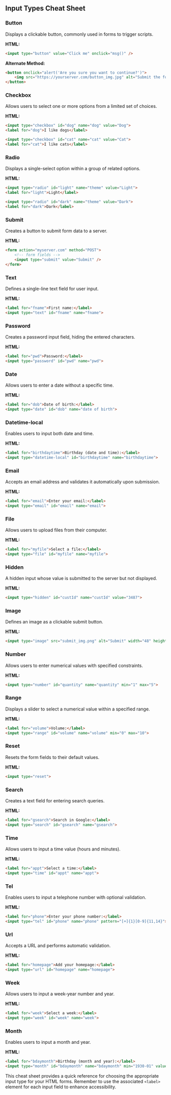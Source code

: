 ## Input Types Cheat Sheet

### Button
Displays a clickable button, commonly used in forms to trigger scripts.

**HTML:**
```html
<input type="button" value="Click me" onclick="msg()" />
```

**Alternate Method:**
```html
<button onclick="alert('Are you sure you want to continue?')">
    <img src="https://yourserver.com/button_img.jpg" alt="Submit the form" height="64" width="64">
</button>
```

### Checkbox
Allows users to select one or more options from a limited set of choices.

**HTML:**
```html
<input type="checkbox" id="dog" name="dog" value="Dog">
<label for="dog">I like dogs</label>

<input type="checkbox" id="cat" name="cat" value="Cat">
<label for="cat">I like cats</label>
```

### Radio
Displays a single-select option within a group of related options.

**HTML:**
```html
<input type="radio" id="light" name="theme" value="Light">
<label for="light">Light</label>

<input type="radio" id="dark" name="theme" value="Dark">
<label for="dark">Dark</label>
```

### Submit
Creates a button to submit form data to a server.

**HTML:**
```html
<form action="myserver.com" method="POST">
    <!-- form fields -->
    <input type="submit" value="Submit" />
</form>
```

### Text
Defines a single-line text field for user input.

**HTML:**
```html
<label for="fname">First name:</label>
<input type="text" id="fname" name="fname">
```

### Password
Creates a password input field, hiding the entered characters.

**HTML:**
```html
<label for="pwd">Password:</label>
<input type="password" id="pwd" name="pwd">
```

### Date
Allows users to enter a date without a specific time.

**HTML:**
```html
<label for="dob">Date of birth:</label>
<input type="date" id="dob" name="date of birth">
```

### Datetime-local
Enables users to input both date and time.

**HTML:**
```html
<label for="birthdaytime">Birthday (date and time):</label>
<input type="datetime-local" id="birthdaytime" name="birthdaytime">
```

### Email
Accepts an email address and validates it automatically upon submission.

**HTML:**
```html
<label for="email">Enter your email:</label>
<input type="email" id="email" name="email">
```

### File
Allows users to upload files from their computer.

**HTML:**
```html
<label for="myfile">Select a file:</label>
<input type="file" id="myfile" name="myfile">
```

### Hidden
A hidden input whose value is submitted to the server but not displayed.

**HTML:**
```html
<input type="hidden" id="custId" name="custId" value="3487">
```

### Image
Defines an image as a clickable submit button.

**HTML:**
```html
<input type="image" src="submit_img.png" alt="Submit" width="48" height="48">
```

### Number
Allows users to enter numerical values with specified constraints.

**HTML:**
```html
<input type="number" id="quantity" name="quantity" min="1" max="5">
```

### Range
Displays a slider to select a numerical value within a specified range.

**HTML:**
```html
<label for="volume">Volume:</label>
<input type="range" id="volume" name="volume" min="0" max="10">
```

### Reset
Resets the form fields to their default values.

**HTML:**
```html
<input type="reset">
```

### Search
Creates a text field for entering search queries.

**HTML:**
```html
<label for="gsearch">Search in Google:</label>
<input type="search" id="gsearch" name="gsearch">
```

### Time
Allows users to input a time value (hours and minutes).

**HTML:**
```html
<label for="appt">Select a time:</label>
<input type="time" id="appt" name="appt">
```

### Tel
Enables users to input a telephone number with optional validation.

**HTML:**
```html
<label for="phone">Enter your phone number:</label>
<input type="tel" id="phone" name="phone" pattern="[+]{1}[0-9]{11,14}">
```

### Url
Accepts a URL and performs automatic validation.

**HTML:**
```html
<label for="homepage">Add your homepage:</label>
<input type="url" id="homepage" name="homepage">
```

### Week
Allows users to input a week-year number and year.

**HTML:**
```html
<label for="week">Select a week:</label>
<input type="week" id="week" name="week">
```

### Month
Enables users to input a month and year.

**HTML:**
```html
<label for="bdaymonth">Birthday (month and year):</label>
<input type="month" id="bdaymonth" name="bdaymonth" min="1930-01" value="2000-01">
```

This cheat sheet provides a quick reference for choosing the appropriate input type for your HTML forms. Remember to use the associated `<label>` element for each input field to enhance accessibility.